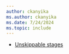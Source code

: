 ```yaml
---
author: ckanyika
ms.author: ckanyika
ms.date: 7/24/2024
ms.topic: include
---
```


- [Unskippable stages](#unskippable-stages)